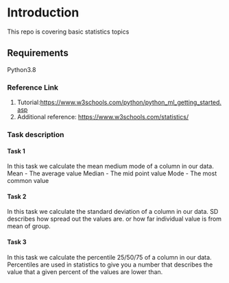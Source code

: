 # Introduction 
This repo is covering basic statistics topics
## Requirements
Python3.8

### Reference Link
1. Tutorial:https://www.w3schools.com/python/python_ml_getting_started.asp
2. Additional reference: https://www.w3schools.com/statistics/

### Task description
#### Task 1
In this task we calculate the mean medium mode of a column in our data. 
Mean - The average value
Median - The mid point value
Mode - The most common value
#### Task 2
In this task we calculate the standard deviation of a column in our data. SD describes how spread out the values are. or how far individual value is from mean of group.
#### Task 3
In this task we calculate the percentile 25/50/75 of a column in our data. Percentiles are used in statistics to give you a number that describes the value that a given percent of the values are lower than.





